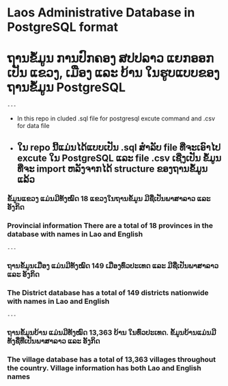 # Laos Administrative Database in PostgreSQL format
# ຖານຂໍ້ມູນ ການປົກຄອງ ສປປລາວ ແຍກອອກເປັນ ແຂວງ, ເມືອງ ແລະ ບ້ານ ໃນຮູບແບບຂອງ ຖານຂໍ້ມູນ PostgreSQL
	---
- In this repo in cluded .sql file for postgresql excute command and .csv for data file 
- ໃນ repo ນີ້ແມ່ນໄດ້ແບບເປັນ .sql ສຳລັບ file ທີ່ຈະເອົາໄປ excute ໃນ PostgreSQL ແລະ file .csv ເຊີ່ງເປັນ ຂໍ້ມູນທີ່ຈະ import ຫລັງຈາກໄດ້ structure ຂອງຖານຂໍ້ມູນແລ້ວ
	---
### ຂໍ້ມູນແຂວງ ແມ່ນມີທັງໝົດ 18 ແຂວງໃນຖານຂໍ້ມູນ ມີຊື່ເປັນພາສາລາວ ແລະ ອັງກິດ
### Provincial information There are a total of 18 provinces in the database with names in Lao and English
	---
### ຖານຂໍ້ມູນເມືອງ ແມ່ນມີທັງໝົດ 149 ເມືອງທົ່ວປະເທດ ແລະ ມີຊື່ເປັນພາສາລາວ ແລະ ອັງກິດ
### The District database has a total of 149 districts nationwide with names in Lao and English
	---
### ຖານຂໍ້ມູນບ້ານ ແມ່ນມີທັງໝົດ 13,363 ບ້ານ ໃນທົ່ວປະເທດ. ຂໍ້ມູນບ້ານແມ່ນມີທັງຊື່ທີ່ເປັນພາສາລາວ ແລະ ອັງກິດ 
### The village database has a total of 13,363 villages throughout the country. Village information has both Lao and English names

